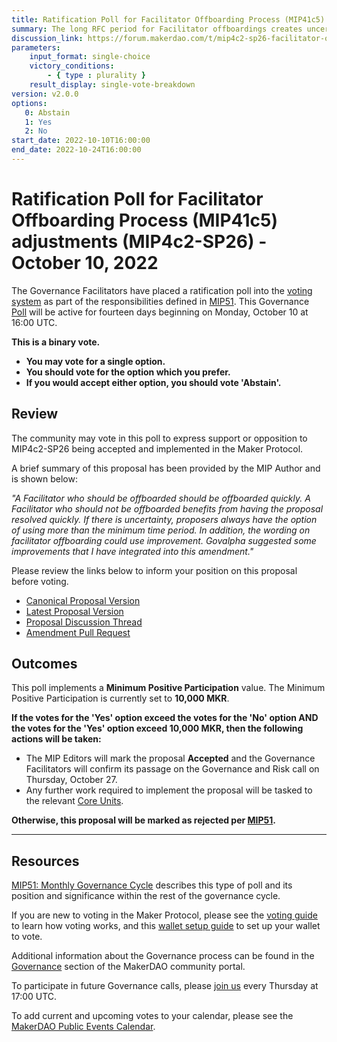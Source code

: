```yaml
---
title: Ratification Poll for Facilitator Offboarding Process (MIP41c5) adjustments (MIP4c2-SP26) - October 10, 2022
summary: The long RFC period for Facilitator offboardings creates uncertainty for the DAO, the Facilitator, and DAO partners. It can also hold up valuable work if the Facilitator in question is not fulfilling his mandate. A Facilitator who should be offboarded should be offboarded quickly.
discussion_link: https://forum.makerdao.com/t/mip4c2-sp26-facilitator-offboarding-process-mip41c5-adjustments/17592
parameters:
    input_format: single-choice
    victory_conditions:
        - { type : plurality }
    result_display: single-vote-breakdown
version: v2.0.0
options:
   0: Abstain
   1: Yes
   2: No
start_date: 2022-10-10T16:00:00
end_date: 2022-10-24T16:00:00
---
```

# Ratification Poll for Facilitator Offboarding Process (MIP41c5) adjustments (MIP4c2-SP26) - October 10, 2022

The Governance Facilitators have placed a ratification poll into the [voting system](https://vote.makerdao.com/polling) as part of the responsibilities defined in [MIP51](https://mips.makerdao.com/mips/details/MIP51). This Governance [Poll](https://community-development.makerdao.com/en/learn/governance/on-chain-gov) will be active for fourteen days beginning on Monday, October 10 at 16:00 UTC.

**This is a binary vote.**
- **You may vote for a single option.**
- **You should vote for the option which you prefer.**
- **If you would accept either option, you should vote 'Abstain'.**

## Review

The community may vote in this poll to express support or opposition to MIP4c2-SP26 being accepted and implemented in the Maker Protocol.

A brief summary of this proposal has been provided by the MIP Author and is shown below:

*"A Facilitator who should be offboarded should be offboarded quickly. A Facilitator who should not be offboarded benefits from having the proposal resolved quickly. If there is uncertainty, proposers always have the option of using more than the minimum time period. In addition, the wording on facilitator offboarding could use improvement. Govalpha suggested some improvements that I have integrated into this amendment."*

Please review the links below to inform your position on this proposal before voting.
* [Canonical Proposal Version](https://github.com/makerdao/mips/blob/9317127fbd7fe9c0b45cd265129a5c2f5426ec42/MIP4/MIP4c2-Subproposals/MIP4c2-SP26.md)
* [Latest Proposal Version](https://mips.makerdao.com/mips/details/MIP4c2SP26)
* [Proposal Discussion Thread](https://forum.makerdao.com/t/mip4c2-sp26-facilitator-offboarding-process-mip41c5-adjustments/17592)
* [Amendment Pull Request](https://github.com/makerdao/mips/pull/647)

## Outcomes

This poll implements a **Minimum Positive Participation** value. The Minimum Positive Participation is currently set to **10,000 MKR**.

**If the votes for the 'Yes' option exceed the votes for the 'No' option AND the votes for the 'Yes' option exceed 10,000 MKR, then the following actions will be taken:**
* The MIP Editors will mark the proposal **Accepted** and the Governance Facilitators will confirm its passage on the Governance and Risk call on Thursday, October 27.
* Any further work required to implement the proposal will be tasked to the relevant [Core Units](https://mips.makerdao.com/mips/details/MIP38#mip38c2-core-unit-state).

**Otherwise, this proposal will be marked as rejected per [MIP51](https://mips.makerdao.com/mips/details/MIP51#mip51c2-ratification-poll).**

---

## Resources

[MIP51: Monthly Governance Cycle](https://mips.makerdao.com/mips/details/MIP51) describes this type of poll and its position and significance within the rest of the governance cycle.

If you are new to voting in the Maker Protocol, please see the [voting guide](https://community-development.makerdao.com/en/learn/governance/how-voting-works/) to learn how voting works, and this [wallet setup guide](https://community-development.makerdao.com/en/learn/governance/voting-setup/) to set up your wallet to vote.

Additional information about the Governance process can be found in the [Governance](https://community-development.makerdao.com/en/learn/governance) section of the MakerDAO community portal.

To participate in future Governance calls, please [join us](https://github.com/makerdao/community/tree/master/governance/governance-and-risk-meetings) every Thursday at 17:00 UTC.

To add current and upcoming votes to your calendar, please see the [MakerDAO Public Events Calendar](https://calendar.google.com/calendar/embed?src=makerdao.com_3efhm2ghipksegl009ktniomdk%40group.calendar.google.com&ctz=UTC&mode=week&showCalendars=0&showPrint=0).
